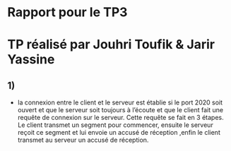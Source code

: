 # Rapport pour le TP3

# TP réalisé par Jouhri Toufik & Jarir Yassine

## 1) 
 - la connexion entre le client et le serveur est établie si
	le port 2020 soit ouvert et que le serveur soit toujours à l’écoute et que 
	le client fait une requête de connexion sur le serveur.
	Cette requête se fait en 3 étapes. Le client transmet
	un segment pour commencer, ensuite le serveur reçoit ce segment
	et lui envoie un accusé de réception ,enfin le client transmet au
	serveur un accusé de réception.